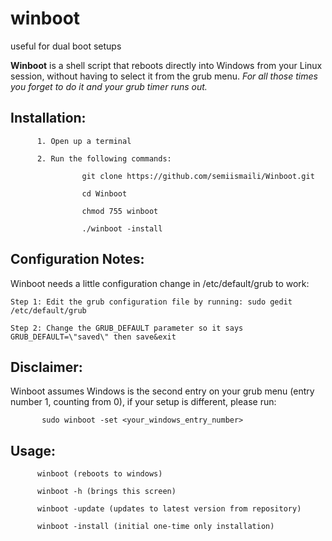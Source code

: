 # winboot
useful for dual boot setups

**Winboot** is a shell script that reboots directly into Windows from your Linux session, without having to select it from the grub menu. *For all those times you forget to do it and your grub timer runs out.*

Installation:
-
          1. Open up a terminal 
          
          2. Run the following commands:
                    
                    git clone https://github.com/semiismaili/Winboot.git
                    
                    cd Winboot
                    
                    chmod 755 winboot
                    
                    ./winboot -install
                    

Configuration Notes:
-
Winboot needs a little configuration change in /etc/default/grub to work:


    Step 1: Edit the grub configuration file by running: sudo gedit /etc/default/grub

    Step 2: Change the GRUB_DEFAULT parameter so it says GRUB_DEFAULT=\"saved\" then save&exit

Disclaimer: 
-
  Winboot assumes Windows is the second entry on your grub menu (entry number 1, counting from 0), 
 if your setup is different, please run:
                             
           sudo winboot -set <your_windows_entry_number>

Usage:
-
          winboot (reboots to windows)
          
          winboot -h (brings this screen)
          
          winboot -update (updates to latest version from repository)
          
          winboot -install (initial one-time only installation)
          
          



